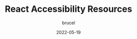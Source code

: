---
author: brucel
date: 2022-05-19
draft: true
permalink: false
tags:
  - react
  - accessibility
  - link-lists
target_url: https://brucelawson.co.uk/2022/react-accessibility-resources/
title: React Accessibility Resources
---